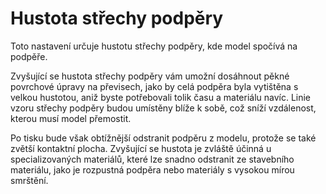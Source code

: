 Hustota střechy podpěry
====
Toto nastavení určuje hustotu střechy podpěry, kde model spočívá na podpěře.

Zvyšující se hustota střechy podpěry vám umožní dosáhnout pěkné povrchové úpravy na převisech, jako by celá podpěra byla vytištěna s velkou hustotou, aniž byste potřebovali tolik času a materiálu navíc. Linie vzoru střechy podpěry budou umístěny blíže k sobě, což sníží vzdálenost, kterou musí model přemostit.

Po tisku bude však obtížnější odstranit podpěru z modelu, protože se také zvětší kontaktní plocha. Zvyšující se hustota je zvláště účinná u specializovaných materiálů, které lze snadno odstranit ze stavebního materiálu, jako je rozpustná podpěra nebo materiály s vysokou mírou smrštění.
